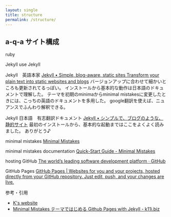```yaml
---
layout: single
title: structure
permalink: /structure/
---
```


## a-q-a サイト構成

ruby

Jekyll
use Jekyll

Jekyll　英語本家
[Jekyll • Simple, blog-aware, static sites Transform your plain text into static websites and blogs](https://jekyllrb.com/)
バージョンアップに合わせて細かいところも更新されてるっぽい。
インストールから基本的な動作は日本語のドキュメントで理解した。
テーマを初期のminimaからminimal mistakesに変更したときには、こっちの英語のドキュメントを多用した。
google翻訳を使えば、ニュアンスでふんわり解釈できる。

Jekyll 日本語　有志翻訳ドキュメント
[Jekyll • シンプルで、ブログのような、静的サイト](https://jekyllrb-ja.github.io/)
最初のインストールから、基本的な起動まではここをよくよく読みました。
ありがとう♪

minimal mistakes
[Minimal Mistakes](https://mmistakes.github.io/minimal-mistakes/)

minimal mistakes documentation
[Quick-Start Guide - Minimal Mistakes](https://mmistakes.github.io/minimal-mistakes/docs/quick-start-guide/)

hosting
GitHub
[The world’s leading software development platform · GitHub](https://github.com/)

GitHub Pages
[GitHub Pages | Websites for you and your projects, hosted directly from your GitHub repository. Just edit, push, and your changes are live.](https://pages.github.com/)

参考・引用
- [K's website](https://www.treetop.to/)
- [Minimal Mistakes テーマではじめる Github Pages with Jekyll - k11i.biz](https://k11i.biz/blog/2016/08/11/starting-jekyll-with-minimal-mistakes/)

